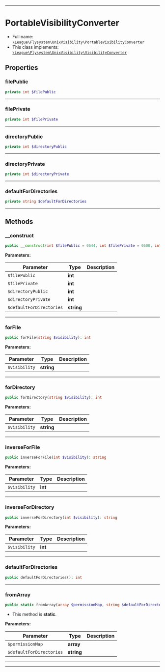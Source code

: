 ***

# PortableVisibilityConverter

* Full name: `\League\Flysystem\UnixVisibility\PortableVisibilityConverter`
* This class implements:
  [`\League\Flysystem\UnixVisibility\VisibilityConverter`](./VisibilityConverter.md)

## Properties

### filePublic

```php
private int $filePublic
```

***

### filePrivate

```php
private int $filePrivate
```

***

### directoryPublic

```php
private int $directoryPublic
```

***

### directoryPrivate

```php
private int $directoryPrivate
```

***

### defaultForDirectories

```php
private string $defaultForDirectories
```

***

## Methods

### __construct

```php
public __construct(int $filePublic = 0644, int $filePrivate = 0600, int $directoryPublic = 0755, int $directoryPrivate = 0700, string $defaultForDirectories = Visibility::PRIVATE): mixed
```

**Parameters:**

| Parameter | Type | Description |
|-----------|------|-------------|
| `$filePublic` | **int** |  |
| `$filePrivate` | **int** |  |
| `$directoryPublic` | **int** |  |
| `$directoryPrivate` | **int** |  |
| `$defaultForDirectories` | **string** |  |

***

### forFile

```php
public forFile(string $visibility): int
```

**Parameters:**

| Parameter | Type | Description |
|-----------|------|-------------|
| `$visibility` | **string** |  |

***

### forDirectory

```php
public forDirectory(string $visibility): int
```

**Parameters:**

| Parameter | Type | Description |
|-----------|------|-------------|
| `$visibility` | **string** |  |

***

### inverseForFile

```php
public inverseForFile(int $visibility): string
```

**Parameters:**

| Parameter | Type | Description |
|-----------|------|-------------|
| `$visibility` | **int** |  |

***

### inverseForDirectory

```php
public inverseForDirectory(int $visibility): string
```

**Parameters:**

| Parameter | Type | Description |
|-----------|------|-------------|
| `$visibility` | **int** |  |

***

### defaultForDirectories

```php
public defaultForDirectories(): int
```

***

### fromArray

```php
public static fromArray(array $permissionMap, string $defaultForDirectories = Visibility::PRIVATE): \League\Flysystem\UnixVisibility\PortableVisibilityConverter
```

* This method is **static**.

**Parameters:**

| Parameter | Type | Description |
|-----------|------|-------------|
| `$permissionMap` | **array** |  |
| `$defaultForDirectories` | **string** |  |

***


***

